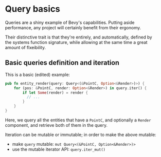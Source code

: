 # Query basics

Queries are a shiny example of Bevy's capabilities. Putting aside performance, any project will certainly benefit from their ergonomy.

Their distinctive trait is that they're entirely, and automatically, defined by the systems function signature, while allowing at the same time a great amount of flxeibility.

## Basic queries definition and iteration

This is a basic (edited) example:

```rs
pub fn entity_render(query: Query<(&PointC, Option<&Render>)>) {
    for (pos: &PointC, render: Option<&Render>) in query.iter() {
        if let Some(render) = render {
          // ...
        }
    }
}
```

Here, we query all the entities that have a `PointC`, and optionally a `Render` component, and retrieve both of them in the query.

Iteration can be mutable or immutable; in order to make the above mutable:

- make `query` mutable: `mut Query<(&PointC, Option<&Render>)>`
- use the mutable iterator API: `query.iter_mut()`
